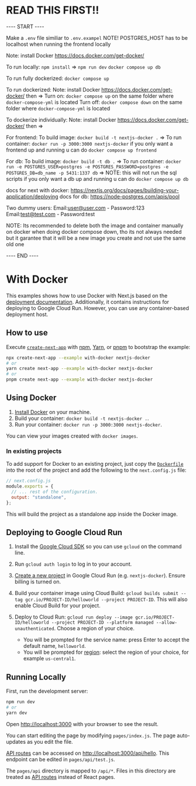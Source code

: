 # READ THIS FIRST!!
---- START ----

Make a `.env` file similiar to `.env.exampel` NOTE! POSTGRES_HOST has to be localhost when running the frontend locally

Note: install Docker https://docs.docker.com/get-docker/

To run locally:
`npm install` => `npm run dev`
`docker compose up db`

To run fully dockerized:
`docker compose up`

To run dockerized:
Note: install Docker https://docs.docker.com/get-docker/ then =>
Turn on: `docker compose up` on the same folder where `docker-compose-yml` is located
Turn off: `docker compose down` on the same folder where `docker-compose-yml` is located 

To dockerize individually:
Note: install Docker https://docs.docker.com/get-docker/ then =>

For frontend:
To build image: `docker build -t nextjs-docker .` => To run container: `docker run -p 3000:3000 nextjs-docker`
if you only want a frontend up and running u can do `docker compose up frontend`

For db:
To build image: `docker build -t db .` => To run container: `docker run -e POSTGRES_USER=postgres -e POSTGRES_PASSWORD=postgres -e POSTGRES_DB=db_name -p 5431:1337 db` => NOTE: this will not run the sql scripts
if you only want a db up and running u can do `docker compose up db`

docs for next with docker: https://nextjs.org/docs/pages/building-your-application/deploying
docs for db: https://node-postgres.com/apis/pool

Two dummy users:
Email:user@user.com - Password:123
Email:test@test.com - Password:test

NOTE: Its recommended to delete both the image and container manually on docker when doing docker compose down, tho its not always needed but it garantee that it will be a new image you create and not use the same old one

---- END ----

# With Docker

This examples shows how to use Docker with Next.js based on the [deployment documentation](https://nextjs.org/docs/deployment#docker-image). Additionally, it contains instructions for deploying to Google Cloud Run. However, you can use any container-based deployment host.

## How to use

Execute [`create-next-app`](https://github.com/vercel/next.js/tree/canary/packages/create-next-app) with [npm](https://docs.npmjs.com/cli/init), [Yarn](https://yarnpkg.com/lang/en/docs/cli/create/), or [pnpm](https://pnpm.io) to bootstrap the example:

```bash
npx create-next-app --example with-docker nextjs-docker
# or
yarn create next-app --example with-docker nextjs-docker
# or
pnpm create next-app --example with-docker nextjs-docker
```

## Using Docker

1. [Install Docker](https://docs.docker.com/get-docker/) on your machine.
1. Build your container: `docker build -t nextjs-docker .`.
1. Run your container: `docker run -p 3000:3000 nextjs-docker`.

You can view your images created with `docker images`.

### In existing projects

To add support for Docker to an existing project, just copy the [`Dockerfile`](https://github.com/vercel/next.js/blob/canary/examples/with-docker/Dockerfile) into the root of the project and add the following to the `next.config.js` file:

```js
// next.config.js
module.exports = {
  // ... rest of the configuration.
  output: "standalone",
};
```

This will build the project as a standalone app inside the Docker image.

## Deploying to Google Cloud Run

1. Install the [Google Cloud SDK](https://cloud.google.com/sdk/docs/install) so you can use `gcloud` on the command line.
1. Run `gcloud auth login` to log in to your account.
1. [Create a new project](https://cloud.google.com/run/docs/quickstarts/build-and-deploy) in Google Cloud Run (e.g. `nextjs-docker`). Ensure billing is turned on.
1. Build your container image using Cloud Build: `gcloud builds submit --tag gcr.io/PROJECT-ID/helloworld --project PROJECT-ID`. This will also enable Cloud Build for your project.
1. Deploy to Cloud Run: `gcloud run deploy --image gcr.io/PROJECT-ID/helloworld --project PROJECT-ID --platform managed --allow-unauthenticated`. Choose a region of your choice.

   - You will be prompted for the service name: press Enter to accept the default name, `helloworld`.
   - You will be prompted for [region](https://cloud.google.com/run/docs/quickstarts/build-and-deploy#follow-cloud-run): select the region of your choice, for example `us-central1`.

## Running Locally

First, run the development server:

```bash
npm run dev
# or
yarn dev
```

Open [http://localhost:3000](http://localhost:3000) with your browser to see the result.

You can start editing the page by modifying `pages/index.js`. The page auto-updates as you edit the file.

[API routes](https://nextjs.org/docs/api-routes/introduction) can be accessed on [http://localhost:3000/api/hello](http://localhost:3000/api/hello). This endpoint can be edited in `pages/api/test.js`.

The `pages/api` directory is mapped to `/api/*`. Files in this directory are treated as [API routes](https://nextjs.org/docs/api-routes/introduction) instead of React pages.
